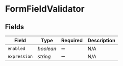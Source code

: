 # FormFieldValidator


## Fields

| Field              | Type               | Required           | Description        |
| ------------------ | ------------------ | ------------------ | ------------------ |
| `enabled`          | *boolean*          | :heavy_minus_sign: | N/A                |
| `expression`       | *string*           | :heavy_minus_sign: | N/A                |